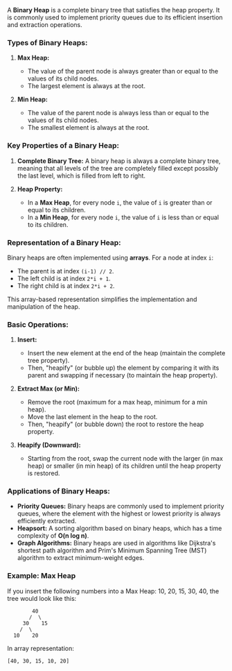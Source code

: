 A **Binary Heap** is a complete binary tree that satisfies the heap property. It is commonly used to implement priority queues due to its efficient insertion and extraction operations.

### Types of Binary Heaps:
1. **Max Heap:** 
   - The value of the parent node is always greater than or equal to the values of its child nodes.
   - The largest element is always at the root.
   
2. **Min Heap:**
   - The value of the parent node is always less than or equal to the values of its child nodes.
   - The smallest element is always at the root.

### Key Properties of a Binary Heap:
1. **Complete Binary Tree:**
   A binary heap is always a complete binary tree, meaning that all levels of the tree are completely filled except possibly the last level, which is filled from left to right.

2. **Heap Property:**
   - In a **Max Heap**, for every node `i`, the value of `i` is greater than or equal to its children.
   - In a **Min Heap**, for every node `i`, the value of `i` is less than or equal to its children.

### Representation of a Binary Heap:
Binary heaps are often implemented using **arrays**. For a node at index `i`:
   - The parent is at index `(i-1) // 2`.
   - The left child is at index `2*i + 1`.
   - The right child is at index `2*i + 2`.

This array-based representation simplifies the implementation and manipulation of the heap.

### Basic Operations:

1. **Insert:** 
   - Insert the new element at the end of the heap (maintain the complete tree property).
   - Then, "heapify" (or bubble up) the element by comparing it with its parent and swapping if necessary (to maintain the heap property).

2. **Extract Max (or Min):**
   - Remove the root (maximum for a max heap, minimum for a min heap).
   - Move the last element in the heap to the root.
   - Then, "heapify" (or bubble down) the root to restore the heap property.

3. **Heapify (Downward):**
   - Starting from the root, swap the current node with the larger (in max heap) or smaller (in min heap) of its children until the heap property is restored.

### Applications of Binary Heaps:
- **Priority Queues:** Binary heaps are commonly used to implement priority queues, where the element with the highest or lowest priority is always efficiently extracted.
- **Heapsort:** A sorting algorithm based on binary heaps, which has a time complexity of **O(n log n)**.
- **Graph Algorithms:** Binary heaps are used in algorithms like Dijkstra's shortest path algorithm and Prim's Minimum Spanning Tree (MST) algorithm to extract minimum-weight edges.

### Example: Max Heap

If you insert the following numbers into a Max Heap: 10, 20, 15, 30, 40, the tree would look like this:

```
        40
       /  \
     30    15
    /  \
  10    20
```

In array representation:
```
[40, 30, 15, 10, 20]
```
